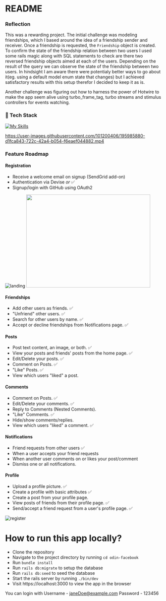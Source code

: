 # README



### Reflection

This was a rewarding project. The initial challenge was modeling friendships, which I based around the idea of a friendship sender and receiver. Once a friendship is requested, the `Friendship` object is created. To confirm the state of the friendship relation between two users I used some rails magic along with SQL statements to check are there two reversed friendship objects aimed at each of the users. Depending on the result of the query we can observe the state of the friendship between two users. In hindsight I am aware there were potentialy better ways to go about it(eg. using a default model enum state that changes) but I achieved satisfactory results with this setup therefor I decided to keep it as is.


Another challenge was figuring out how to harness the power of Hotwire to make the app seem alive using turbo_frame_tag, turbo streams and stimulus controllers for events watching.


### 👾 Tech Stack



[![My Skills](https://skillicons.dev/icons?i=html,css,js,ruby,rails,postgres,tailwind)](https://skillicons.dev)



https://user-images.githubusercontent.com/101200406/195985880-d1fca843-722c-42a4-b054-f6eaef044882.mp4




### Feature Roadmap

#### Registration

- Receive a welcome email on signup (SendGrid add-on) 
- Authentication via Devise _or_  :white_check_mark:
- Signup/login with GitHub using OAuth2 

![landing](https://user-images.githubusercontent.com/101200406/195984221-fa8656cd-432b-468a-9288-cebb1e728b7a.png)
<img src="[https://your-image-url.type](https://user-images.githubusercontent.com/101200406/195984221-fa8656cd-432b-468a-9288-cebb1e728b7a.png)" width="400" height="300">

#### Friendships

- Add other users as friends.  :white_check_mark:
- "Unfriend" other users.  :white_check_mark:
- Search for other users by name.  :white_check_mark:
- Accept or decline friendships from Notifications page.  :white_check_mark:

#### Posts

- Post text content, an image, or both.  :white_check_mark:
- View your posts and friends' posts from the home page.  :white_check_mark:
- Edit/Delete your posts.  :white_check_mark:
- Comment on Posts.  :white_check_mark:
- "Like" Posts.  :white_check_mark:
- View which users "liked" a post.

#### Comments

- Comment on Posts.  :white_check_mark:
- Edit/Delete your comments.  :white_check_mark:
- Reply to Comments (Nested Comments).
- "Like" Comments.  :white_check_mark:
- Hide/show comments/replies.
- View which users "liked" a comment.  :white_check_mark:

#### Notifications

- Friend requests from other users  :white_check_mark:
- When a user accepts your friend requests
- When another user comments on or likes your post/comment
- Dismiss one or all notifications.

#### Profile

- Upload a profile picture.  :white_check_mark:
- Create a profile with basic attributes  :white_check_mark:
- Create a post from your profile page.
- View posts of friends from their profile page.  :white_check_mark:
- Send/accept a friend request from a user's profile page.  :white_check_mark:

![register](https://user-images.githubusercontent.com/101200406/195984216-8d0ba5c0-01b8-409e-820e-267d69e48272.png)



# How to run this app locally?

- Clone the repository
- Navigate to the project directory by running `cd odin-facebook`
- Run `bundle install`
- Run `rails db:migrate` to setup the database
- Run `rails db:seed` to seed the database
- Start the rails server by running `./bin/dev`
- Visit https://localhost:3000 to view the app in the browser


You can login with
Username - janeDoe@example.com
Password - 123456

